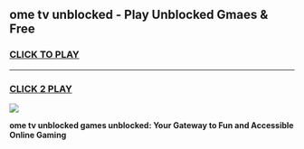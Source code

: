 
## ome tv unblocked - Play Unblocked Gmaes & Free
<h3>
<a href="https://news.freeplayer.one?title=ome_tv_unblocked&ref=23F">CLICK TO PLAY</a></h3>
<hr>

<h3>
<a href="https://news.freeplayer.one?title=ome_tv_unblocked&ref=23F">CLICK 2 PLAY</a>
  
</h3>

<a href="https://news.freeplayer.one?title=ome_tv_unblocked&ref=23F/"><img src="https://clearcache.store/games.png"></a>


**ome tv unblocked games unblocked: Your Gateway to Fun and Accessible Online Gaming**
